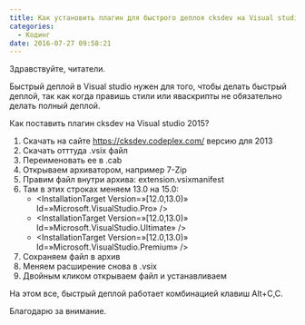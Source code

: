 ```yaml
---
title: Как установить плагин для быстрого деплоя cksdev на Visual studio 2015
categories:
  - Кодинг
date: 2016-07-27 09:58:21
---
```


Здравствуйте, читатели.

Быстрый деплой в Visual studio нужен для того, чтобы делать быстрый деплой, так как когда правишь стили или яваскрипты не обязательно делать полный деплой.

<!-- more -->

Как поставить плагин cksdev на Visual studio 2015?

1.  Скачать на сайте https://cksdev.codeplex.com/ версию для 2013
2.  Скачать отттуда .vsix файл
3.  Переименовать ее в .cab
4.  Открываем архиватором, например 7-Zip
5.  Правим файл внутри архива: extension.vsixmanifest
6.  Там в этих строках меняем 13.0 на 15.0:
    *   &lt;InstallationTarget Version=»[12.0,13.0)» Id=»Microsoft.VisualStudio.Pro» /&gt;
    *   &lt;InstallationTarget Version=»[12.0,13.0)» Id=»Microsoft.VisualStudio.Ultimate» /&gt;
    *   &lt;InstallationTarget Version=»[12.0,13.0)» Id=»Microsoft.VisualStudio.Premium» /&gt;
7.  Сохраняем файл в архив
8.  Меняем расширение снова в .vsix
9.  Двойным кликом открываем файл и устанавливаем

На этом все, быстрый деплой работает комбинацией клавиш Alt+C,C.

Благодарю за внимание.